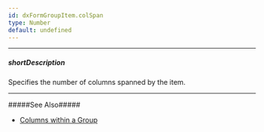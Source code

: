 ```yaml
---
id: dxFormGroupItem.colSpan
type: Number
default: undefined
---
```

---
##### shortDescription
Specifies the number of columns spanned by the item.

---
#####See Also#####
- [Columns within a Group](/concepts/05%20UI%20Components/Form/10%20Organize%20Simple%20Items/05%20In%20Groups/05%20Columns%20within%20a%20Group.md '/Documentation/Guide/UI_Components/Form/Organize_Simple_Items/In_Groups/#Columns_within_a_Group')